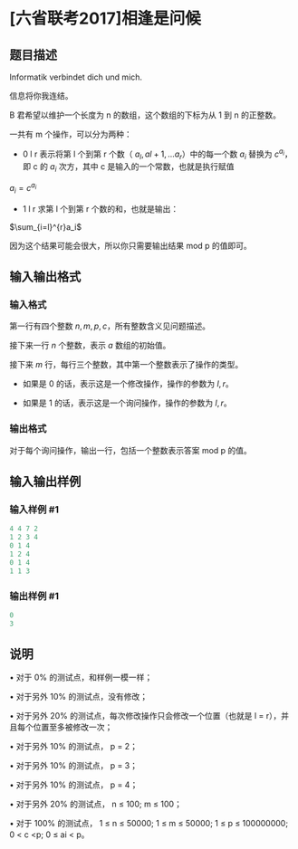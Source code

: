 # [六省联考2017]相逢是问候

## 题目描述

Informatik verbindet dich und mich.

信息将你我连结。

B 君希望以维护一个长度为 n 的数组，这个数组的下标为从 1 到 n 的正整数。

一共有 m 个操作，可以分为两种：

- 0 l r 表示将第 l 个到第 r 个数（ $a_l,a{l+1},...a_r$）中的每一个数 $a_i$ 替换为 $c^{a_i}$，即 c 的 $a_i$ 次方，其中 c 是输入的一个常数，也就是执行赋值

$a_i = c^{a_i}$

- 1 l r 求第 l 个到第 r 个数的和，也就是输出：

$\sum_{i=l}^{r}a_i$

因为这个结果可能会很大，所以你只需要输出结果 mod p 的值即可。

## 输入输出格式

### 输入格式

第一行有四个整数 $n, m, p, c$，所有整数含义见问题描述。

接下来一行 $n$ 个整数，表示 $a$ 数组的初始值。

接下来 $m$ 行，每行三个整数，其中第一个整数表示了操作的类型。

- 如果是 $0$ 的话，表示这是一个修改操作，操作的参数为 $l, r$。

- 如果是 $1$ 的话，表示这是一个询问操作，操作的参数为 $l, r$。

### 输出格式

对于每个询问操作，输出一行，包括一个整数表示答案 mod p 的值。

## 输入输出样例

### 输入样例 #1

```cpp
4 4 7 2
1 2 3 4
0 1 4
1 2 4
0 1 4
1 1 3
```


### 输出样例 #1

```cpp
0
3
```


## 说明

• 对于 0% 的测试点，和样例一模一样；

• 对于另外 10% 的测试点，没有修改；

• 对于另外 20% 的测试点，每次修改操作只会修改一个位置（也就是 l = r），并且每个位置至多被修改一次；

• 对于另外 10% 的测试点， p = 2；

• 对于另外 10% 的测试点， p = 3；

• 对于另外 10% 的测试点， p = 4；

• 对于另外 20% 的测试点， n ≤ 100; m ≤ 100；

• 对于 100% 的测试点， 1 ≤ n ≤ 50000; 1 ≤ m ≤ 50000; 1 ≤ p ≤ 100000000; 0 < c <p; 0 ≤ ai < p。 

